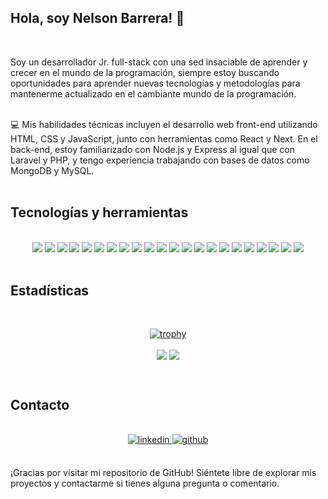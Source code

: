 ## Hola, soy Nelson Barrera! 👋
<br>

Soy un desarrollador Jr. full-stack con una sed insaciable de aprender y crecer en el mundo de la programación, siempre estoy buscando oportunidades para aprender nuevas tecnologías y metodologías para mantenerme actualizado en el cambiante mundo de la programación.

<br>
💻 Mis habilidades técnicas incluyen el desarrollo web front-end utilizando HTML, CSS y JavaScript, junto con herramientas como React y Next. En el back-end, estoy familiarizado con Node.js y Express al igual que con Laravel y PHP, y tengo experiencia trabajando con bases de datos como MongoDB y MySQL.
<br/>  

<br/>  

## Tecnologías y herramientas  
<br>
<div align="center">  
 <img src="https://img.shields.io/badge/Jest-C21325?style=for-the-badge&logo=jest&logoColor=white" />
 <img src="https://img.shields.io/badge/MUI-007fff?style=for-the-badge&logo=mui&logoColor=white" />
 <img src="https://img.shields.io/badge/tailwind-52b3b6?style=for-the-badge&logo=tailwindcss&logoColor=white" />
 <img src="https://img.shields.io/badge/GIT-E44C30?style=for-the-badge&logo=git&logoColor=white" />
 <img src="https://img.shields.io/badge/sass-cf6b9d?style=for-the-badge&logo=sass&logoColor=white" />
 <img src="https://img.shields.io/badge/JavaScript-323330?style=for-the-badge&logo=javascript&logoColor=F7DF1E" />
 <img src="https://img.shields.io/badge/typescript-377cc8?style=for-the-badge&logo=typescript&logoColor=white" />
 <img src="https://img.shields.io/badge/HTML5-E34F26?style=for-the-badge&logo=html5&logoColor=white" />
 <img src="https://img.shields.io/badge/CSS3-1572B6?style=for-the-badge&logo=css3&logoColor=white" />
 <img src="https://img.shields.io/badge/VSCode-0078D4?style=for-the-badge&logo=visual%20studio%20code&logoColor=white" />
 <img src="https://img.shields.io/badge/Bootstrap-5c4380?style=for-the-badge&logo=bootstrap&logoColor=white" />
 <img src="https://img.shields.io/badge/Laravel-fb5541?style=for-the-badge&logo=Laravel&logoColor=white" />
 <img src="https://img.shields.io/badge/mysql-087395?style=for-the-badge&logo=mysql&logoColor=white" />
 <img src="https://img.shields.io/badge/mongodb-FFFFFF?style=for-the-badge&logo=mongodb" />
 <img src="https://img.shields.io/badge/php-7b7fb5?style=for-the-badge&logo=php&logoColor=white" />
 <img src="https://img.shields.io/badge/styled%20components-FFFFFF?style=for-the-badge&logo=styled-components" />
 <img src="https://img.shields.io/badge/Zoom-2D8CFF?style=for-the-badge&logo=zoom&logoColor=white" />
 <img src="https://img.shields.io/badge/Node.js-339933?style=for-the-badge&logo=nodedotjs&logoColor=white" />
 <img src="https://img.shields.io/badge/React-20232A?style=for-the-badge&logo=react&logoColor=61DAFB" />
 <img src="https://img.shields.io/badge/Next.js-100000?style=for-the-badge&logo=nextdotjs" />
 <img src="https://img.shields.io/badge/express.js-339933?style=for-the-badge&logo=express" />
 <img src="https://img.shields.io/badge/GitHub-%2324292e?style=for-the-badge&logo=github&logoColor=white" />
</div>
<br/>  

## Estadísticas
 <br>
<div align="center">

 [![trophy](https://github-profile-trophy.vercel.app/?username=nelsonronaldobr&theme=onedark&column=3&margin-w=15&no-frame=true&margin-h=15&title=Joined2020,PullRequest,Commits,Repositories,Stars,Reviews)](https://github.com/ryo-ma/github-profile-trophy)
 
<a align="center"><img src="https://github-readme-stats.vercel.app/api?username=nelsonronaldobr&show_icons=true&count_private=true&hide_border=true&theme=onedark" align="center"/></a>
<a align="center"><img src="https://github-readme-stats.vercel.app/api/top-langs/?username=nelsonronaldobr&hide_border=true&layout=compact&theme=onedark" align="center" /></a>
 
</div>
<br/>


## Contacto
 <br>
<div align="center">
<a href="https://linkedin.com/in/nelsonronaldobr" target="_blank">
<img src=https://img.shields.io/badge/linkedin-%231E77B5.svg?&style=for-the-badge&logo=linkedin&logoColor=white alt=linkedin style="margin-bottom: 5px;" />
</a>
<a href="https://github.com/nelsonronaldobr" target="_blank">
<img src=https://img.shields.io/badge/github-%2324292e.svg?&style=for-the-badge&logo=github&logoColor=white alt=github style="margin-bottom: 5px;" />

</a>  
</div>  
 <br>


¡Gracias por visitar mi repositorio de GitHub! Siéntete libre de explorar mis proyectos y contactarme si tienes alguna pregunta o comentario.
<br>

<br/>
